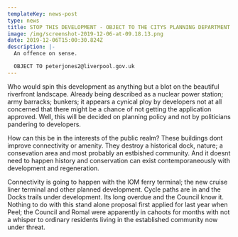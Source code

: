 ```yaml
---
templateKey: news-post
type: news
title: STOP THIS DEVELOPMENT - OBJECT TO THE CITYS PLANNING DEPARTMENT
image: /img/screenshot-2019-12-06-at-09.18.13.png
date: 2019-12-06T15:00:30.824Z
description: |-
  An offence on sense. 

  OBJECT TO peterjones2@liverpool.gov.uk
---
```

Who would spin this development as anything but a blot on the beautiful riverfront landscape. Already being described as a nuclear power station; army barracks; bunkers; it appears a cynical ploy by developers not at all concerned that there might be a chance of not getting the application approved. Well, this will be decided on planning policy and not by politicians pandering to developers. 

How can this be in the interests of the public realm? These buildings dont improve connectivity or amenity. They destroy a historical dock, nature; a consevation area and most probably an estbished community. And it doesnt need to happen history and conservation can exist contemporaneously with development and regeneration. 

Connectivity is going to happen  with the IOM ferry terminal; the new cruise liner terminal and other planned development. Cycle paths are in and the Docks trails under development. Its long overdue and the Council know it. Nothing to do with this stand alone proposal  first applied for last year when Peel; the Council and Romal were apparently in cahoots for months with not a whisper to ordinary residents living in the established community now under threat.
